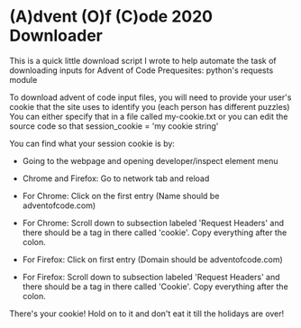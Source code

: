 # (A)dvent (O)f (C)ode 2020 Downloader

This is a quick little download script I wrote to help automate the task of downloading inputs for Advent of Code
Prequesites: python's requests module

To download advent of code input files, you will need to provide your user's cookie that the site uses to identify you (each person has different puzzles)
You can either specify that in a file called my-cookie.txt or you can edit the source code so that session_cookie = 'my cookie string'

You can find what your session cookie is by:
* Going to the webpage and opening developer/inspect element menu
* Chrome and Firefox: Go to network tab and reload

* For Chrome: Click on the first entry (Name should be adventofcode.com)
* For Chrome: Scroll down to subsection labeled 'Request Headers' and there should be a tag in there called 'cookie'. Copy everything after the colon.

* For Firefox: Click on first entry (Domain should be adventofcode.com)
* For Firefox: Scroll down to subsection labeled 'Request Headers' and there should be a tag in there called 'Cookie'. Copy everything after the colon.

There's your cookie! Hold on to it and don't eat it till the holidays are over!
